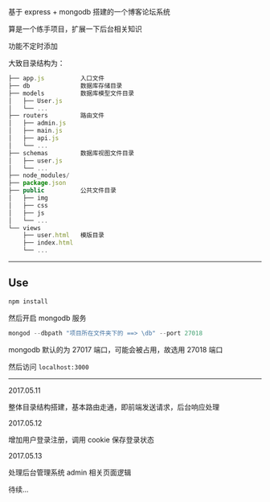 基于 express + mongodb 搭建的一个博客论坛系统

算是一个练手项目，扩展一下后台相关知识

功能不定时添加

大致目录结构为：

```js
├── app.js          入口文件
├── db              数据库存储目录
├── models          数据库模型文件目录
│   ├── User.js
│   └── ...
├── routers         路由文件
│   ├── admin.js
│   ├── main.js
│   ├── api.js
│   └── ...
├── schemas         数据库视图文件目录
│   ├── user.js
│   └── ...
├── node_modules/
├── package.json
├── public          公共文件目录
│   ├── img
│   ├── css
│   ├── js
│   └── ...
└── views
    ├── user.html   模版目录
    ├── index.html
    └── ...
```

----

## Use

```js
npm install
```

然后开启 mongodb 服务

```js
mongod --dbpath "项目所在文件夹下的 ==> \db" --port 27018
```

mongodb 默认的为 27017 端口，可能会被占用，故选用 27018 端口

然后访问 ```localhost:3000```

----

2017.05.11 

整体目录结构搭建，基本路由走通，即前端发送请求，后台响应处理

2017.05.12

增加用户登录注册，调用 cookie 保存登录状态

2017.05.13

处理后台管理系统 admin 相关页面逻辑


待续...



